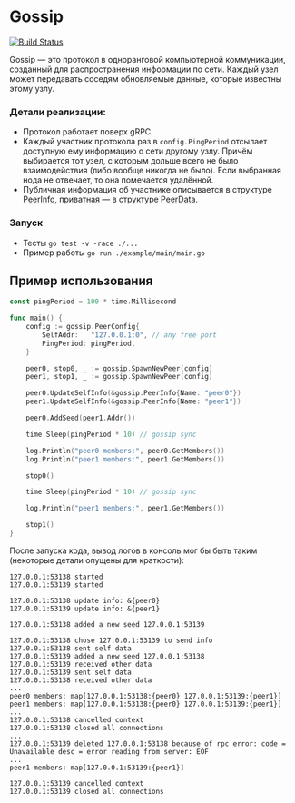 # Gossip

[![Build Status](https://github.com/mmvpm/GossipProtocol/workflows/Run%20tests/badge.svg)](https://github.com/IdeaSeeker/GossipProtocol/actions)

Gossip — это протокол в одноранговой компьютерной коммуникации, созданный для распространения информации по сети. Каждый узел может передавать соседям обновляемые данные, которые известны этому узлу.

### Детали реализации:

- Протокол работает поверх gRPC.
- Каждый участник протокола раз в `config.PingPeriod` отсылает доступную ему информацию о сети другому узлу. Причём выбирается тот узел, с которым дольше всего не было взаимодействия (либо вообще никогда не было). Если выбранная нода не отвечает, то она помечается удалённой.
- Публичная информация об участнике описывается в структуре [PeerInfo](info.go), приватная — в структуре [PeerData](service/service.proto).

### Запуск

- Тесты `go test -v -race ./...`
- Пример работы `go run ./example/main/main.go`

## Пример использования

```Go
const pingPeriod = 100 * time.Millisecond

func main() {
    config := gossip.PeerConfig{
        SelfAddr:   "127.0.0.1:0", // any free port
        PingPeriod: pingPeriod,
    }

    peer0, stop0, _ := gossip.SpawnNewPeer(config)
    peer1, stop1, _ := gossip.SpawnNewPeer(config)

    peer0.UpdateSelfInfo(&gossip.PeerInfo{Name: "peer0"})
    peer1.UpdateSelfInfo(&gossip.PeerInfo{Name: "peer1"})

    peer0.AddSeed(peer1.Addr())

    time.Sleep(pingPeriod * 10) // gossip sync

    log.Println("peer0 members:", peer0.GetMembers())
    log.Println("peer1 members:", peer1.GetMembers())

    stop0()

    time.Sleep(pingPeriod * 10) // gossip sync

    log.Println("peer1 members:", peer1.GetMembers())

    stop1()
}
```

После запуска кода, вывод логов в консоль мог бы быть таким (некоторые детали опущены для краткости):

```
127.0.0.1:53138 started
127.0.0.1:53139 started

127.0.0.1:53138 update info: &{peer0}
127.0.0.1:53139 update info: &{peer1}

127.0.0.1:53138 added a new seed 127.0.0.1:53139

127.0.0.1:53138 chose 127.0.0.1:53139 to send info
127.0.0.1:53138 sent self data
127.0.0.1:53139 added a new seed 127.0.0.1:53138
127.0.0.1:53139 received other data
127.0.0.1:53139 sent self data
127.0.0.1:53138 received other data
...
peer0 members: map[127.0.0.1:53138:{peer0} 127.0.0.1:53139:{peer1}]
peer1 members: map[127.0.0.1:53138:{peer0} 127.0.0.1:53139:{peer1}]
...
127.0.0.1:53138 cancelled context
127.0.0.1:53138 closed all connections
...
127.0.0.1:53139 deleted 127.0.0.1:53138 because of rpc error: code = Unavailable desc = error reading from server: EOF
...
peer1 members: map[127.0.0.1:53139:{peer1}]

127.0.0.1:53139 cancelled context
127.0.0.1:53139 closed all connections
```
